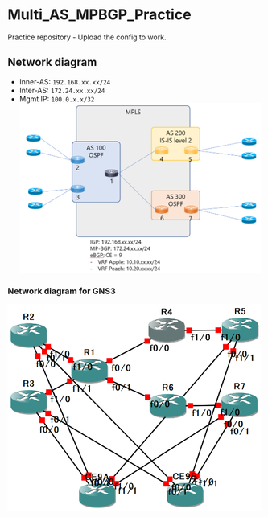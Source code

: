 # Multi_AS_MPBGP_Practice
Practice repository - Upload the config to work. 

## Network diagram
* Inner-AS: ```192.168.xx.xx/24```
* Inter-AS: ```172.24.xx.xx/24```
* Mgmt IP: ```100.0.x.x/32```
![NWD](./MultiAS_MPBGP_NWD.PNG)

### Network diagram for GNS3
![NWD_GNS3](./MultiAS_MPBGP_NWD_on_GNS3.PNG)

